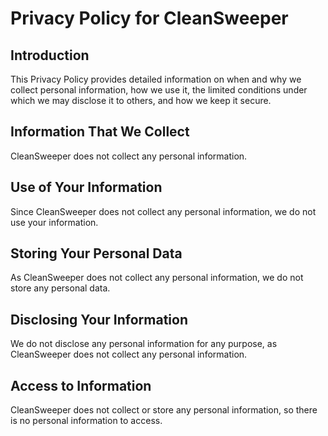 # Privacy Policy for CleanSweeper

## Introduction

This Privacy Policy provides detailed information on when and why we collect personal information, how we use it, the limited conditions under which we may disclose it to others, and how we keep it secure.

## Information That We Collect

CleanSweeper does not collect any personal information.

## Use of Your Information

Since CleanSweeper does not collect any personal information, we do not use your information.

## Storing Your Personal Data

As CleanSweeper does not collect any personal information, we do not store any personal data.

## Disclosing Your Information

We do not disclose any personal information for any purpose, as CleanSweeper does not collect any personal information.

## Access to Information

CleanSweeper does not collect or store any personal information, so there is no personal information to access.
